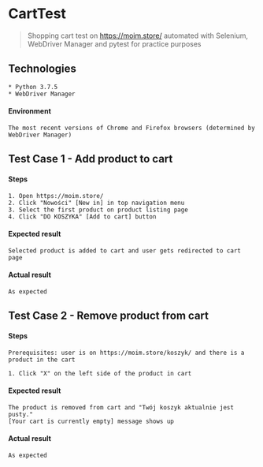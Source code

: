 # CartTest
> Shopping cart test on https://moim.store/ automated with Selenium, WebDriver Manager and pytest for practice purposes

## Technologies
```
* Python 3.7.5
* WebDriver Manager
```

#### Environment
```
The most recent versions of Chrome and Firefox browsers (determined by WebDriver Manager)
```

## Test Case 1 - Add product to cart

#### Steps
```
1. Open https://moim.store/
2. Click "Nowości" [New in] in top navigation menu
3. Select the first product on product listing page
4. Click "DO KOSZYKA" [Add to cart] button
```

#### Expected result
```
Selected product is added to cart and user gets redirected to cart page
```


#### Actual result
```
As expected
```

## Test Case 2 - Remove product from cart

#### Steps
```
Prerequisites: user is on https://moim.store/koszyk/ and there is a product in the cart

1. Click "X" on the left side of the product in cart
```

#### Expected result
```
The product is removed from cart and "Twój koszyk aktualnie jest pusty."
[Your cart is currently empty] message shows up
```


#### Actual result
```
As expected
```


